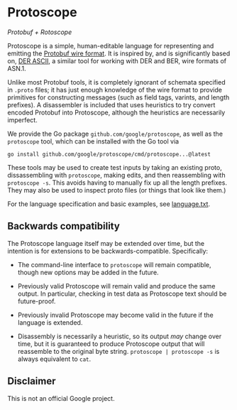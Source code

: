 # Protoscope

*Protobuf + Rotoscope*

Protoscope is a simple, human-editable language for representing and emitting
the [Protobuf wire format](https://developers.google.com/protocol-buffers/docs/encoding).
It is inspired by, and is significantly based on,
[DER ASCII](https://github.com/google/der-ascii), a similar tool for working with
DER and BER, wire formats of ASN.1.

Unlike most Protobuf tools, it is completely ignorant of schemata specified in `.proto`
files; it has just enough knowledge of the wire format to provide primitives for 
constructing messages (such as field tags, varints, and length prefixes). A disassembler
is included that uses heuristics to try convert encoded Protobuf into Protoscope,
although the heuristics are necessarily imperfect.

We provide the Go package `github.com/google/protoscope`, as well as the `protoscope`
tool, which can be installed with the Go tool via

    go install github.com/google/protoscope/cmd/protoscope...@latest

These tools may be used to create test inputs by taking an existing proto,
dissassembling with `protoscope`, making edits, and then reassembling with
`protoscope -s`. This avoids having to manually fix up all the length prefixes.
They may also be used to inspect proto files (or things that look like them.)

For the language specification and basic examples, see [language.txt](/language.txt).

## Backwards compatibility

The Protoscope language itself may be extended over time, but the intention is
for extensions to be backwards-compatible. Specifically:

* The command-line interface to `protoscope` will remain compatible, though new
  options may be added in the future.

* Previously valid Protoscope will remain valid and produce the same output.
  In particular, checking in test data as Protoscope text should be future-proof.

* Previously invalid Protoscope may become valid in the future if
  the language is extended.

* Disassembly is necessarily a heuristic, so its output *may* change over time,
  but it is guaranteed to produce Protoscope output that will reassemble to the
  original byte string. `protoscope | protoscope -s` is always equivalent to
  `cat`.

## Disclaimer

This is not an official Google project.
